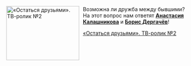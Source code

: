 <!--2025-06-22 08:00:54-->
<div class="yb">
  <div class="rss kino_kino"><a href="https://www.kino-teatr.ru/video/50513/" title="«Остаться друзьями». ТВ-ролик №2"><img src="https://www.kino-teatr.ru/video/3/1/50513/poster.jpg" width="196" height="147" align="left" hspace="5" style="margin: 0px 10px 0px 5px" alt="«Остаться друзьями». ТВ-ролик №2"/></a>Возможна ли дружба между бывшими? На этот вопрос нам ответят <a href=https://www.kino-teatr.ru/kino/acter/w/ros/412522/bio/ target=_blank><strong>Анастасия Калашникова</strong></a> и <a href=https://www.kino-teatr.ru/kino/acter/m/ros/339045/bio/ target=_blank><strong>Борис Дергачёв</strong></a>&#33; <p class="titl"><a href="https://www.kino-teatr.ru/video/50513/">«Остаться друзьями». ТВ-ролик №2</a></p></div>
</div>
